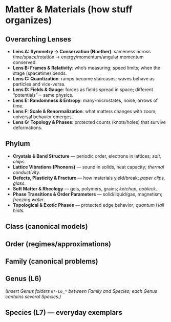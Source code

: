 # Matter & Materials (how stuff organizes)

## Overarching Lenses

- **Lens A: Symmetry -> Conservation (Noether)**: sameness across time/space/rotation → energy/momentum/angular momentum conserved.
- **Lens B: Frames & Relativity**: who’s measuring; speed limits; when the stage (spacetime) bends.
- **Lens C: Quantization**: ramps become staircases; waves behave as particles and vice-versa.
- **Lens D: Fields & Gauge**: forces as fields spread in space; different “potentials” = same physics.
- **Lens E: Randomness & Entropy**: many-microstates, noise, arrows of time.
- **Lens F: Scale & Renormalization**: what matters changes with zoom; universal behavior emerges.
- **Lens G: Topology & Phases**: protected counts (knots/holes) that survive deformations.

## Phylum

- **Crystals & Band Structure** — periodic order, electrons in lattices; *salt, chips*.
- **Lattice Vibrations (Phonons)** — sound in solids, heat capacity; *thermal conductivity*.
- **Defects, Plasticity & Fracture** — how materials yield/break; *paper clips, glass*.
- **Soft Matter & Rheology** — gels, polymers, grains; *ketchup, oobleck*.
- **Phase Transitions & Order Parameters** — solid/liquid/gas, magnetism; *freezing water*.
- **Topological & Exotic Phases** — protected edge behavior; *quantum Hall hints*.

## Class (canonical models)

## Order (regimes/approximations)

## Family (canonical problems)

## Genus (L6)

_(Insert Genus folders `G*-L6_*` between Family and Species; each Genus contains several Species.)_

## Species (L7) — everyday exemplars
